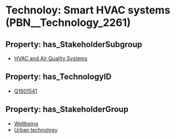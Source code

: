 # Technoloy: __Smart HVAC systems__ (PBN__Technology_2261)

## Property: has_StakeholderSubgroup

* [HVAC and Air Quality Systems](PBN__TechSubgroup_90)

## Property: has_TechnologyID

* [Q1601541](Q1601541)

## Property: has_StakeholderGroup

* [Wellbeing](PBN__TechGroup_2)
* [Urban technology](PBN__TechGroup_14)


